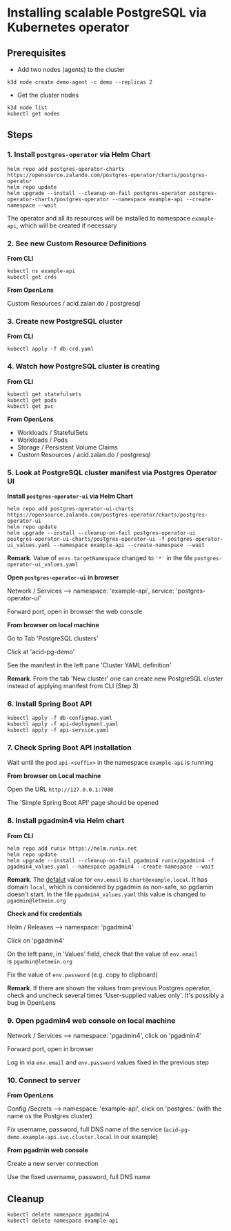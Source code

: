 # Installing scalable PostgreSQL via Kubernetes operator

## Prerequisites

- Add two nodes (agents) to the cluster

```
k3d node create demo-agent -c demo --replicas 2
```

- Get the cluster nodes

```
k3d node list
kubectl get nodes
```

## Steps


### 1. Install ```postgres-operator``` via Helm Chart

```
helm repo add postgres-operator-charts https://opensource.zalando.com/postgres-operator/charts/postgres-operator
helm repo update
helm upgrade --install --cleanup-on-fail postgres-operator postgres-operator-charts/postgres-operator --namespace example-api --create-namespace --wait
```

The operator and all its resources will be installed to namespace ```example-api```, which will be created if necessary


### 2. See new Custom Resource Definitions 

**From CLI**

```
kubectl ns example-api
kubectl get crds
```

**From OpenLens**

Custom Resources / acid.zalan.do / postgresql


### 3. Create new PostgreSQL cluster

**From CLI**

```
kubectl apply -f db-crd.yaml
```


### 4. Watch how PostgreSQL cluster is creating

**From CLI**

```
kubectl get statefulsets
kubectl get pods
kubectl get pvc
```

**From OpenLens**

- Workloads / StatefulSets
- Workloads / Pods
- Storage / Persistent Volume Claims
- Custom Resources / acid.zalan.do / postgresql

### 5. Look at PostgreSQL cluster manifest via Postgres Operator UI 

**Install ```postgres-operator-ui``` via Helm Chart**

```
helm repo add postgres-operator-ui-charts https://opensource.zalando.com/postgres-operator/charts/postgres-operator-ui
helm repo update
helm upgrade --install --cleanup-on-fail postgres-operator-ui postgres-operator-ui-charts/postgres-operator-ui -f postgres-operator-ui_values.yaml --namespace example-api --create-namespace --wait
```

**Remark**. 
Value of ```envs.targetNamespace``` changed to ```'*'``` in the file ```postgres-operator-ui_values.yaml```


**Open ```postgres-operator-ui``` in browser**

Network / Services --> namespace: 'example-api', service: 'postgres-operator-ui'

Forward port, open in browser the web console

**From browser on local machine**

Go to Tab 'PostgreSQL clusters'

Click at 'acid-pg-demo'

See the manifest in the left pane 'Cluster YAML definition'

**Remark**. From the tab 'New cluster' one can create new PostgreSQL cluster instead of applying manifest from CLI (Step 3)

### 6. Install Spring Boot API


```
kubectl apply -f db-configmap.yaml
kubectl apply -f api-deployment.yaml
kubectl apply -f api-service.yaml
```

### 7. Check Spring Boot API installation

Wait until the pod ```api-<suffix>``` in the namespace ```example-api``` is running

**From browser on Local machine**

Open the URL ```http://127.0.0.1:7080```

The 'Simple Spring Boot API' page should be opened

	
### 8. Install pgadmin4 via Helm chart 

**From CLI**

```
helm repo add runix https://helm.runix.net
helm repo update
helm upgrade --install --cleanup-on-fail pgadmin4 runix/pgadmin4 -f pgadmin4_values.yaml --namespace pgadmin4 --create-namespace --wait
```

**Remark**.
The [defalut](https://artifacthub.io/packages/helm/runix/pgadmin4#configuration) value for ```env.email``` is ```chart@example.local```. 
It has domain ```local```, which is considered by pgadmin as non-safe, so pgdamin doesn't start.
In the file ```pgadmin4_values.yaml``` this value is changed to  ```pgadmin@letmein.org```


**Check and fix credentials**

Helm / Releases --> namespace: 'pgadmin4'

Click on 'pgadmin4'

On the left pane, in 'Values' field, check that the value of ```env.email```  
is ```pgadmin@letmein.org```

Fix the value of ```env.password``` (e.g. copy to clipboard)


**Remark**. If there are shown the values from previous Postgres operator, 
check and uncheck several times 'User-supplied values only'. 
It's possibly a bug in OpenLens 


### 9. Open pgadmin4 web console on local machine

Network / Services --> namespace: 'pgadmin4', click on 'pgadmin4'

Forward port, open in browser

Log in via ```env.email``` and ```env.password``` values fixed in the previous step


### 10. Connect to server

**From OpenLens**

Config /Secrets --> namespace: 'example-api', click on 'postgres.<suffix>' (with the name os the Postgres cluster)

Fix username, password, full DNS name of the service
(```acid-pg-demo.example-api.svc.cluster.local``` in our example) 


**From pgadmin web console**

Create a new server connection

Use the fixed username, password, full DNS name

## Cleanup

```
kubectl delete namespace pgadmin4
kubectl delete namespace example-api
```




